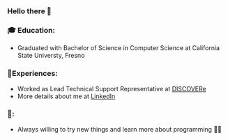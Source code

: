 ### Hello there 👋

<!--
**YetChunF/YetChunF** is a ✨ _special_ ✨ repository because its `README.md` (this file) appears on your GitHub profile.

Here are some ideas to get you started:

- 🔭 I’m currently working on 
- 🌱 I’m currently learning ...
- 👯 I’m looking to collaborate on ...
- 🤔 I’m looking for help with ...
- 💬 Ask me about ...
- 📫 How to reach me: ...
- 😄 Pronouns: ...
- ⚡ Fun fact: ...
-->
### 🎓 Education: 
- Graduated with Bachelor of Science in Computer Science at California State Universty, Fresno 

### :space_invader:Experiences:
- Worked as Lead Technical Support Representative at [DISCOVERe](https://www.fresnostate.edu/president/discovere/)
- More details about me at [LinkedIn](https://www.linkedin.com/mynetwork/)

### :thought_balloon::
- Always willing to try new things and learn more about programming :man_technologist:



